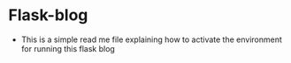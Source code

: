 # Flask-blog

* This is a simple read me file explaining how to activate the environment for running this flask blog